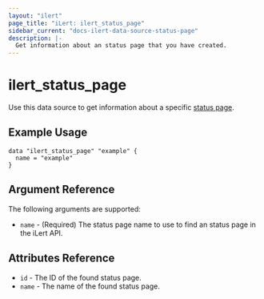 ```yaml
---
layout: "ilert"
page_title: "iLert: ilert_status_page"
sidebar_current: "docs-ilert-data-source-status-page"
description: |-
  Get information about an status page that you have created.
---
```


# ilert_status_page

Use this data source to get information about a specific [status page][1].

## Example Usage

```hcl
data "ilert_status_page" "example" {
  name = "example"
}
```

## Argument Reference

The following arguments are supported:

- `name` - (Required) The status page name to use to find an status page in the iLert API.

## Attributes Reference

- `id` - The ID of the found status page.
- `name` - The name of the found status page.

[1]: https://api.ilert.com/api-docs/#tag/Status-Pages
